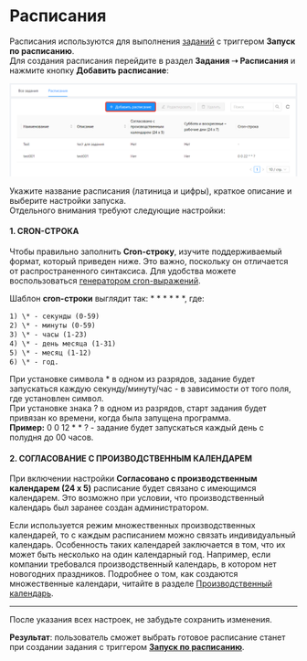 # Расписания

Расписания используются для выполнения [заданий](https://docs.primo-rpa.ru/primo-rpa/orchestrator/basics/tasks) с триггером **Запуск по расписанию**.\
Для создания расписания перейдите в раздел **Задания ➝ Расписания** и нажмите кнопку **Добавить расписание**:

![](<../../.gitbook/assets/Расписания.png>)

Укажите название расписания (латиница и цифры), краткое описание и выберите настройки запуска.\
Отдельного внимания требуют следующие настройки:

#### 1. **CRON-СТРОКА**

Чтобы правильно заполнить **Cron-строку**, изучите поддерживаемый формат, который приведен ниже. Это важно, поскольку он отличается от распространенного синтаксиса. Для удобства можете воспользоваться [генератором cron-выражений](https://www.freeformatter.com/cron-expression-generator-quartz.html).

Шаблон **cron-строки** выглядит так: \* \* \* \* \* \*, где:
   
    1) \* - секунды (0-59)
    2) \* - минуты (0-59)
    3) \* - часы (1-23)
    4) \* - день месяца (1-31)
    5) \* - месяц (1-12)
    6) \* - год.
 
При установке символа \* в одном из разрядов, задание будет запускаться каждую секунду/минуту/час - в зависимости от того поля, где установлен символ.\
При установке знака ? в одном из разрядов, старт задания будет привязан ко времени, когда была запущена программа.\
**Пример:** 0 0 12 * * ? - задание будет запускаться каждый день с полудня до 00 часов.

#### 2. **СОГЛАСОВАНИЕ С ПРОИЗВОДСТВЕННЫМ КАЛЕНДАРЕМ**

При включении настройки **Согласовано с производственным календарем (24 x 5)** расписание будет связано с имеющимся календарем. Это возможно при условии, что производственный календарь был заранее создан администратором. 

Если используется режим множественных производственных календарей, то с каждым расписанием можно связать индивидуальный календарь. Особенность таких календарей заключается в том, что их может быть несколько на один календарный год. Например, если компании требовался производственный календарь, в котором нет новогодних праздников. Подробнее о том, как создаются множественные календари, читайте в разделе 
[Производственный календарь](https://docs.primo-rpa.ru/primo-rpa/orchestrator/settings/calendar).
_ _ _
После указания всех настроек, не забудьте сохранить изменения.

**Результат**: пользователь сможет выбрать готовое расписание станет при создании задания с триггером [**Запуск по расписанию**](https://docs.primo-rpa.ru/primo-rpa/orchestrator/basics/tasks#vidy-triggerov).
